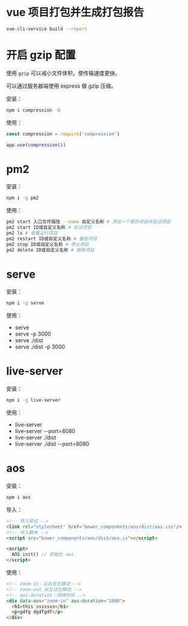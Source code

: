 # vue 项目打包并生成打包报告

```sh
vue-cli-service build --report
```

# 开启 gzip 配置

使用 `gzip` 可以减小文件体积，使传输速度更快。

可以通过服务器端使用 express 做 gzip 压缩。

安装：

```sh
npm i compression -D
```

使用：

```js
const compression = require('compression')

app.use(compression())
```

# pm2

安装：

```sh
npm i -g pm2
```

使用：

```sh
pm2 start 入口文件路径 --name 自定义名称 # 添加一个新的项目并启动项目
pm2 start ID或自定义名称 # 启动项目
pm2 ls # 查看运行项目
pm2 restart ID或自定义名称 # 重启项目
pm2 stop ID或自定义名称 # 停止项目
pm2 delete ID或自定义名称 # 删除项目
```

# serve

安装：

```bash
npm i -g serve
```

使用：

- serve
- serve -p 3000
- serve ./dist
- serve ./dist -p 3000

# live-server

安装：

```bash
npm i -g live-server
```

使用：

- live-server
- live-server --port=8080
- live-server ./dist
- live-server ./dist --port=8080

# aos

安装：

```bash
npm i aos
```

导入：

```html
<!-- 导入样式 -->
<link rel="stylesheet" href="bower_components/aos/dist/aos.css"/>
<!-- 导入脚本 -->
<script src="bower_components/aos/dist/aos.js"></script>

<script>
  AOS.init() // 初始化 aos
</script>
```

使用：

```html
<!-- zoom-in：从右往左移动 -->
<!-- zoom-out 从左往右移动 -->
<!-- aos-duration：持续时间 -->
<div data-aos="zoom-in" aos-duration="1000">
  <h1>this sssssss</h1>
  <p>gdfg dgdfgdf</p>
</div>
```
